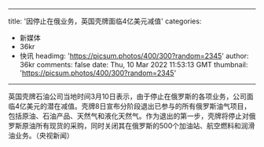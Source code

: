 
---
title: '因停止在俄业务，英国壳牌面临4亿美元减值'
categories: 
 - 新媒体
 - 36kr
 - 快讯
headimg: 'https://picsum.photos/400/300?random=2345'
author: 36kr
comments: false
date: Thu, 10 Mar 2022 11:53:13 GMT
thumbnail: 'https://picsum.photos/400/300?random=2345'
---

<div>   
英国壳牌石油公司当地时间3月10日表示，由于停止在俄罗斯的各项业务，公司面临4亿美元的潜在减值。壳牌8日宣布分阶段退出已参与的所有俄罗斯油气项目，包括原油、石油产品、天然气和液化天然气。作为退出的第一步，壳牌将停止对俄罗斯原油所有现货的采购，同时关闭其在俄罗斯的500个加油站、航空燃料和润滑油业务。（央视新闻）  
</div>
            